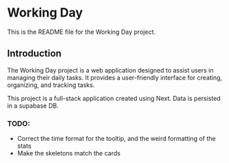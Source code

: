 # Working Day

This is the README file for the Working Day project.

## Introduction

The Working Day project is a web application designed to assist users in managing their daily tasks. It provides a user-friendly interface for creating, organizing, and tracking tasks.

This project is a full-stack application created using Next. Data is persisted in a supabase DB.

### TODO:

- Correct the time format for the tooltip, and the weird formatting of the stats
- Make the skeletons match the cards
